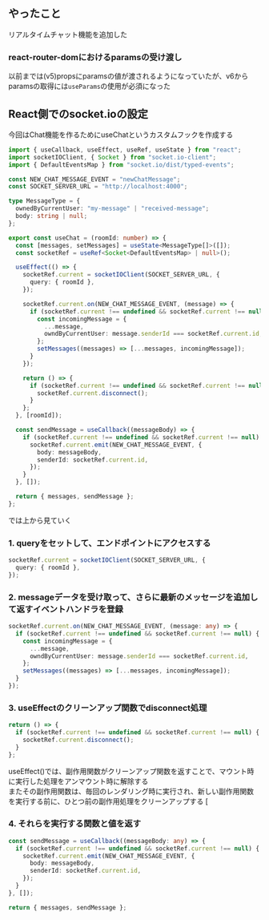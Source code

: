## やったこと
リアルタイムチャット機能を追加した

### react-router-domにおけるparamsの受け渡し
以前までは(v5)propsにparamsの値が渡されるようになっていたが、v6からparamsの取得には`useParams`の使用が必須になった  

## React側でのsocket.ioの設定
今回はChat機能を作るためにuseChatというカスタムフックを作成する  

```ts
import { useCallback, useEffect, useRef, useState } from "react";
import socketIOClient, { Socket } from "socket.io-client";
import { DefaultEventsMap } from "socket.io/dist/typed-events";

const NEW_CHAT_MESSAGE_EVENT = "newChatMessage";
const SOCKET_SERVER_URL = "http://localhost:4000";

type MessageType = {
  ownedByCurrentUser: "my-message" | "received-message";
  body: string | null;
};

export const useChat = (roomId: number) => {
  const [messages, setMessages] = useState<MessageType[]>([]);
  const socketRef = useRef<Socket<DefaultEventsMap> | null>();

  useEffect(() => {
    socketRef.current = socketIOClient(SOCKET_SERVER_URL, {
      query: { roomId },
    });

    socketRef.current.on(NEW_CHAT_MESSAGE_EVENT, (message) => {
      if (socketRef.current !== undefined && socketRef.current !== null) {
        const incomingMessage = {
          ...message,
          owndByCurrentUser: message.senderId === socketRef.current.id,
        };
        setMessages((messages) => [...messages, incomingMessage]);
      }
    });

    return () => {
      if (socketRef.current !== undefined && socketRef.current !== null) {
        socketRef.current.disconnect();
      }
    };
  }, [roomId]);

  const sendMessage = useCallback((messageBody) => {
    if (socketRef.current !== undefined && socketRef.current !== null) {
      socketRef.current.emit(NEW_CHAT_MESSAGE_EVENT, {
        body: messageBody,
        senderId: socketRef.current.id,
      });
    }
  }, []);

  return { messages, sendMessage };
};
```
では上から見ていく  

### 1. queryをセットして、エンドポイントにアクセスする
```ts
socketRef.current = socketIOClient(SOCKET_SERVER_URL, {
  query: { roomId },
});
```

### 2. messageデータを受け取って、さらに最新のメッセージを追加して返すイベントハンドラを登録
```ts
socketRef.current.on(NEW_CHAT_MESSAGE_EVENT, (message: any) => {
  if (socketRef.current !== undefined && socketRef.current !== null) {
    const incomingMessage = {
      ...message,
      owndByCurrentUser: message.senderId === socketRef.current.id,
    };
    setMessages((messages) => [...messages, incomingMessage]);
  }
});
```

### 3. useEffectのクリーンアップ関数でdisconnect処理
```ts
return () => {
  if (socketRef.current !== undefined && socketRef.current !== null) {
    socketRef.current.disconnect();
  }
};
```
useEffect()では、副作用関数がクリーンアップ関数を返すことで、マウント時に実行した処理をアンマウント時に解除する  
またその副作用関数は、毎回のレンダリング時に実行され、新しい副作用関数を実行する前に、ひとつ前の副作用処理をクリーンアップする  [

### 4. それらを実行する関数と値を返す
```ts
const sendMessage = useCallback((messageBody: any) => {
  if (socketRef.current !== undefined && socketRef.current !== null) {
    socketRef.current.emit(NEW_CHAT_MESSAGE_EVENT, {
      body: messageBody,
      senderId: socketRef.current.id,
    });
  }
}, []);

return { messages, sendMessage };
```

